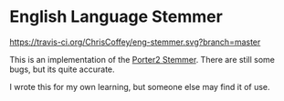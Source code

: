 # English Language Stemmer

https://travis-ci.org/ChrisCoffey/eng-stemmer.svg?branch=master

This is an implementation of the [Porter2 Stemmer](http://snowballstem.org/algorithms/english/stemmer.html). There are still some bugs, but its quite accurate.

I wrote this for my own learning, but someone else may find it of use.
